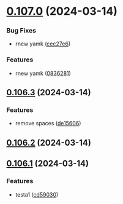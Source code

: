 # [0.107.0](https://github.com/asilas-soap/lerna-started-example/compare/v0.106.3...v0.107.0) (2024-03-14)


### Bug Fixes

* rnew yamk ([cec27e6](https://github.com/asilas-soap/lerna-started-example/commit/cec27e64e84f4a773d1299a1778310f67654fe20))


### Features

* rnew yamk ([0836281](https://github.com/asilas-soap/lerna-started-example/commit/083628108a46fa3c78654fd40261c3e554dfcb3e))



## [0.106.3](https://github.com/asilas-soap/lerna-started-example/compare/v0.106.2...v0.106.3) (2024-03-14)


### Features

* remove spaces ([de15606](https://github.com/asilas-soap/lerna-started-example/commit/de15606d79958e184f98c57c7f857020c36cd068))



## [0.106.2](https://github.com/asilas-soap/lerna-started-example/compare/v0.106.1...v0.106.2) (2024-03-14)



## [0.106.1](https://github.com/asilas-soap/lerna-started-example/compare/v0.106.0...v0.106.1) (2024-03-14)


### Features

* testa1 ([cd59030](https://github.com/asilas-soap/lerna-started-example/commit/cd59030602daaa0e6a73505ec3af721d075668f2))



